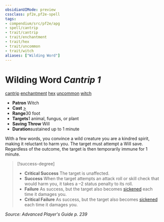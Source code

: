 ```yaml
---
obsidianUIMode: preview
cssclass: pf2e,pf2e-spell
tags:
- compendium/src/pf2e/apg
- spell/cantrip
- trait/cantrip
- trait/enchantment
- trait/hex
- trait/uncommon
- trait/witch
aliases: ["Wilding Word"]
---
```

# Wilding Word *Cantrip 1*   
[cantrip](../../Rules/traits/cantrip.md)  [enchantment](../../Rules/traits/enchantment.md)  [hex](../../Rules/traits/hex-apg.md)  [uncommon](../../Rules/traits/uncommon.md)  [witch](../../Rules/traits/witch-apg.md)  

- **Patron** Witch
- **Cast** [>](../../Rules/core-rulebook/chapter-9-playing-the-game.md#Actions "Single Action") 
- **Range**30 foot
- **Targets**1 animal, fungus, or plant
- **Saving Throw** Will
- **Duration**sustained up to 1 minute

With a few words, you convince a wild creature you are a kindred spirit, making it reluctant to harm you. The target must attempt a Will save. Regardless of the outcome, the target is then temporarily immune for 1 minute.

> [!success-degree] 
> - **Critical Success** The target is unaffected.
> - **Success** When the target attempts an attack roll or skill check that would harm you, it takes a –2 status penalty to its roll.
> - **Failure** As success, but the target also becomes [sickened](../../Rules/conditions.md#Sickened) each time it damages you.
> - **Critical Failure** As success, but the target also becomes [sickened](../../Rules/conditions.md#Sickened) each time it damages you.

*Source: Advanced Player's Guide p. 239*